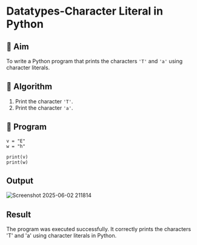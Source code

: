 # Datatypes-Character Literal in Python

## 🎯 Aim
To write a Python program that prints the characters `'T'` and `'a'` using character literals.

## 🧠 Algorithm
1. Print the character `'T'`.
2. Print the character `'a'`.

## 🧾 Program
```
v = "E"
w = "h"
 
print(v)
print(w)
```
## Output

![Screenshot 2025-06-02 211814](https://github.com/user-attachments/assets/fc327555-2f46-4be1-9c45-457185cff8f1)

## Result
The program was executed successfully. It correctly prints the characters 'T' and 'a' using character literals in Python.
